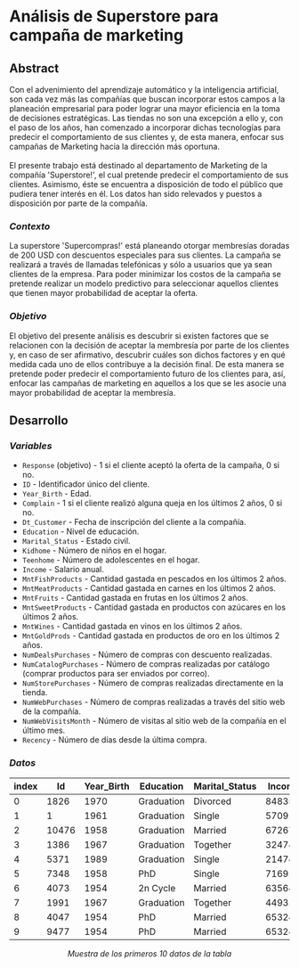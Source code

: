 # **Análisis de Superstore para campaña de marketing**
## **Abstract**
Con el advenimiento del aprendizaje automático y la inteligencia artificial, son cada vez más las compañías que buscan incorporar estos campos a la planeación empresarial para poder lograr una mayor eficiencia en la toma de decisiones estratégicas. Las tiendas no son una excepción a ello y, con el paso de los años, han comenzado a incorporar dichas tecnologías para predecir el comportamiento de sus clientes y, de esta manera, enfocar sus campañas de Marketing hacia la dirección más oportuna. <br>
<br>
El presente trabajo está destinado al departamento de Marketing de la compañía 'Superstore!', el cual pretende predecir el comportamiento de sus clientes. Asimismo, éste se encuentra a disposición de todo el público que pudiera tener interés en él. Los datos han sido relevados y puestos a disposición por parte de la compañía.
### *Contexto*
La superstore 'Supercompras!' está planeando otorgar membresías doradas de 200 USD con descuentos especiales para sus clientes. La campaña se realizará a través de llamadas telefónicas y sólo a usuarios que ya sean clientes de la empresa. Para poder minimizar los costos de la campaña se pretende realizar un modelo predictivo para seleccionar aquellos clientes que tienen mayor probabilidad de aceptar la oferta.
### *Objetivo*
El objetivo del presente análisis es descubrir si existen factores que se relacionen con la decisión de aceptar la membresía por parte de los clientes y, en caso de ser afirmativo, descubrir cuáles son dichos factores y en qué medida cada uno de ellos contribuye a la decisión final. De esta manera se pretende poder predecir el comportamiento futuro de los clientes para, así, enfocar las campañas de marketing en aquellos a los que se les asocie una mayor probabilidad de aceptar la membresía.
## **Desarrollo**
### *Variables*
* `Response` (objetivo) - 1 si el cliente aceptó la oferta de la campaña, 0 si no.
* `ID` - Identificador único del cliente.
* `Year_Birth` - Edad.
* `Complain` - 1 si el cliente realizó alguna queja en los últimos 2 años, 0 si no.
* `Dt_Customer` - Fecha de inscripción del cliente a la compañía.
* `Education` - Nivel de educación.
* `Marital_Status` - Estado civil.
* `Kidhome` - Número de niños en el hogar.
* `Teenhome` - Número de adolescentes en el hogar.
* `Income` - Salario anual.
* `MntFishProducts` - Cantidad gastada en pescados en los últimos 2 años.
* `MntMeatProducts` - Cantidad gastada en carnes en los últimos 2 años.
* `MntFruits` - Cantidad gastada en frutas en los últimos 2 años.
* `MntSweetProducts` - Cantidad gastada en productos con azúcares en los últimos 2 años.
* `MntWines` - Cantidad gastada en vinos en los últimos 2 años.
* `MntGoldProds` - Cantidad gastada en productos de oro en los últimos 2 años.
* `NumDealsPurchases` - Número de compras con descuento realizadas.
* `NumCatalogPurchases` - Número de compras realizadas por catálogo (comprar productos para ser enviados por correo).
* `NumStorePurchases` - Número de compras realizadas directamente en la tienda.
* `NumWebPurchases` - Número de compras realizadas a través del sitio web de la compañía.
* `NumWebVisitsMonth` - Número de visitas al sitio web de la compañía en el último mes.
* `Recency` - Número de días desde la última compra.
### *Datos*
|index|Id|Year\_Birth|Education|Marital\_Status|Income|Kidhome|Teenhome|Dt\_Customer|Recency|MntWines|MntFruits|MntMeatProducts|MntFishProducts|MntSweetProducts|MntGoldProds|NumDealsPurchases|NumWebPurchases|NumCatalogPurchases|NumStorePurchases|NumWebVisitsMonth|
|---|---|---|---|---|---|---|---|---|---|---|---|---|---|---|---|---|---|---|---|---|
|0|1826|1970|Graduation|Divorced|84835\.0|0|0|6/16/2014|0|189|104|379|111|189|218|1|4|4|6|1|
|1|1|1961|Graduation|Single|57091\.0|0|0|6/15/2014|0|464|5|64|7|0|37|1|7|3|7|5|
|2|10476|1958|Graduation|Married|67267\.0|0|1|5/13/2014|0|134|11|59|15|2|30|1|3|2|5|2|
|3|1386|1967|Graduation|Together|32474\.0|1|1|11/5/2014|0|10|0|1|0|0|0|1|1|0|2|7|
|4|5371|1989|Graduation|Single|21474\.0|1|0|8/4/2014|0|6|16|24|11|0|34|2|3|1|2|7|
|5|7348|1958|PhD|Single|71691\.0|0|0|3/17/2014|0|336|130|411|240|32|43|1|4|7|5|2|
|6|4073|1954|2n Cycle|Married|63564\.0|0|0|1/29/2014|0|769|80|252|15|34|65|1|10|10|7|6|
|7|1991|1967|Graduation|Together|44931\.0|0|1|1/18/2014|0|78|0|11|0|0|7|1|2|1|3|5|
|8|4047|1954|PhD|Married|65324\.0|0|1|11/1/2014|0|384|0|102|21|32|5|3|6|2|9|4|
|9|9477|1954|PhD|Married|65324\.0|0|1|11/1/2014|0|384|0|102|21|32|5|3|6|2|9|4|

<p align=center><i>Muestra de los primeros 10 datos de la tabla</i></p>
